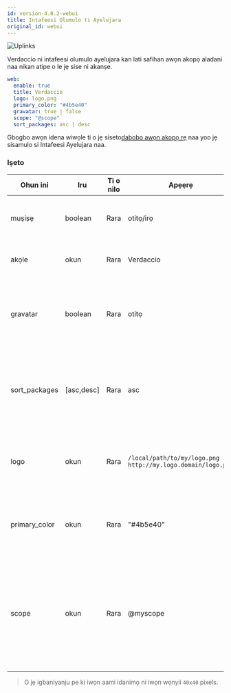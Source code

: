 ```yaml
---
id: version-4.0.2-webui
title: Intafeesi Olumulo ti Ayelujara
original_id: webui
---
```


![Uplinks](https://user-images.githubusercontent.com/558752/52916111-fa4ba980-32db-11e9-8a64-f4e06eb920b3.png)

Verdaccio ni intafeesi olumulo ayelujara kan lati safihan awọn akopọ aladani naa nikan atipe o le jẹ sise ni akanṣe.

```yaml
web:
  enable: true
  title: Verdaccio
  logo: logo.png
  primary_color: "#4b5e40"
  gravatar: true | false
  scope: "@scope"
  sort_packages: asc | desc
```

Gbogbo awọn idena wiwọle ti o jẹ siseto[dabobo awọn akopọ rẹ](protect-your-dependencies.md) naa yoo jẹ sisamulo si Intafeesi Ayelujara naa.

### Iṣeto

| Ohun ini      | Iru        | Ti o nilo | Apẹẹrẹ                                                        | Atilẹyin   | Apejuwe                                                                                                          |
| ------------- | ---------- | --------- | ------------------------------------------------------------- | ---------- | ---------------------------------------------------------------------------------------------------------------- |
| muṣiṣẹ        | boolean    | Rara      | otitọ/irọ                                                     | gbogbo     | gba lati ṣafihan intafeesi ayelujara naa                                                                         |
| akọle         | okun       | Rara      | Verdaccio                                                     | gbogbo     | Apejuwe akọle akori HTML                                                                                         |
| gravatar      | boolean    | Rara      | otitọ                                                         | `>v4`   | Gravatars yoo jẹ pipilẹṣẹ labẹ ibori ti o ba jẹ pe ohun-ini yii wa ni imusisẹ                                    |
| sort_packages | [asc,desc] | Rara      | asc                                                           | `>v4`   | Nipa atilẹwa awọn akopọ aladani ti jẹ siseto lẹsẹsẹ ni ọna igasoke                                               |
| logo          | okun       | Rara      | `/local/path/to/my/logo.png` `http://my.logo.domain/logo.png` | gbogbo     | uRI kan nibi ti aami idanimọ wa (akọle aami idanimọ)                                                             |
| primary_color | okun       | Rara      | "#4b5e40"                                                     | `>4`    | Awọ akọkọ lati lo jakejado UI naa(akọle, abbl)                                                                   |
| scope         | okun       | Rara      | @myscope                                                      | `>v3.x` | Ti o ba n lo iforukọsilẹ yii fun scope modulu kan ni pato, yan scope naa lati ṣeto rẹ ninu akọle itọnisọna webui |

> O jẹ igbaniyanju pe ki iwọn aami idanimọ ni iwọn wọnyii `40x40` pixels.